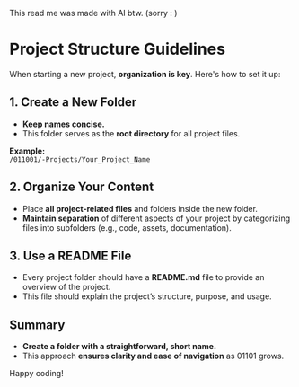 This read me was made with AI btw. (sorry : )

# Project Structure Guidelines

When starting a new project, **organization is key**. Here's how to set it up:

## 1. Create a New Folder
- **Keep names concise.**
- This folder serves as the **root directory** for all project files.

**Example:**  
`/011001/-Projects/Your_Project_Name `

## 2. Organize Your Content
- Place **all project-related files** and folders inside the new folder.
- **Maintain separation** of different aspects of your project by categorizing files into subfolders (e.g., code, assets, documentation).

## 3. Use a README File
- Every project folder should have a **README.md** file to provide an overview of the project.
- This file should explain the project’s structure, purpose, and usage.

## Summary
- **Create a folder with a straightforward, short name.**
- This approach **ensures clarity and ease of navigation** as 01101 grows.

Happy coding!